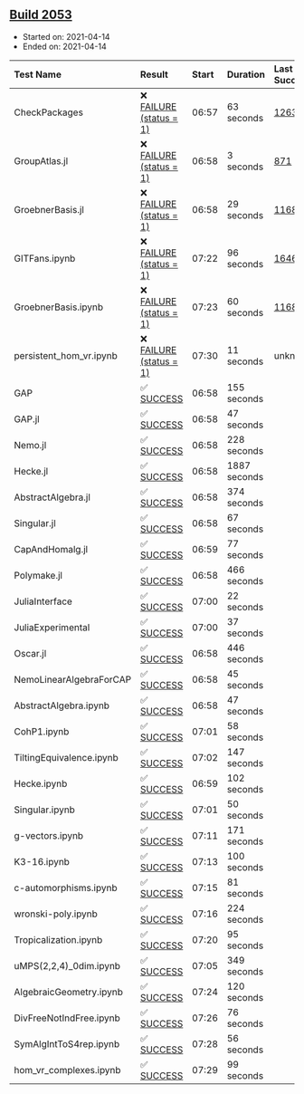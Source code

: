 ## [Build 2053](https://oscarci.mathematik.uni-kl.de/job/oscar-stable/2053/)

* Started on: 2021-04-14
* Ended on: 2021-04-14

| Test Name    | Result | Start | Duration | Last Success | First Failure |
|:-------------|:-------|:------|:---------|:-------------|:--------------|
| CheckPackages | ❌ [FAILURE (status = 1)](https://oscarci.mathematik.uni-kl.de/job/oscar-stable/2053/artifact/logs/build-2053/CheckPackages.log) | 06:57 | 63 seconds | [1263](https://oscarci.mathematik.uni-kl.de/job/oscar-stable/1263/) | [1264](https://oscarci.mathematik.uni-kl.de/job/oscar-stable/1264/) |
| GroupAtlas.jl | ❌ [FAILURE (status = 1)](https://oscarci.mathematik.uni-kl.de/job/oscar-stable/2053/artifact/logs/build-2053/GroupAtlas.jl.log) | 06:58 | 3 seconds | [871](https://oscarci.mathematik.uni-kl.de/job/oscar-stable/871/) | [872](https://oscarci.mathematik.uni-kl.de/job/oscar-stable/872/) |
| GroebnerBasis.jl | ❌ [FAILURE (status = 1)](https://oscarci.mathematik.uni-kl.de/job/oscar-stable/2053/artifact/logs/build-2053/GroebnerBasis.jl.log) | 06:58 | 29 seconds | [1168](https://oscarci.mathematik.uni-kl.de/job/oscar-stable/1168/) | [1169](https://oscarci.mathematik.uni-kl.de/job/oscar-stable/1169/) |
| GITFans.ipynb | ❌ [FAILURE (status = 1)](https://oscarci.mathematik.uni-kl.de/job/oscar-stable/2053/artifact/logs/build-2053/GITFans.ipynb.log) | 07:22 | 96 seconds | [1646](https://oscarci.mathematik.uni-kl.de/job/oscar-stable/1646/) | [1647](https://oscarci.mathematik.uni-kl.de/job/oscar-stable/1647/) |
| GroebnerBasis.ipynb | ❌ [FAILURE (status = 1)](https://oscarci.mathematik.uni-kl.de/job/oscar-stable/2053/artifact/logs/build-2053/GroebnerBasis.ipynb.log) | 07:23 | 60 seconds | [1168](https://oscarci.mathematik.uni-kl.de/job/oscar-stable/1168/) | [1169](https://oscarci.mathematik.uni-kl.de/job/oscar-stable/1169/) |
| persistent_hom_vr.ipynb | ❌ [FAILURE (status = 1)](https://oscarci.mathematik.uni-kl.de/job/oscar-stable/2053/artifact/logs/build-2053/persistent_hom_vr.ipynb.log) | 07:30 | 11 seconds | unknown | unknown |
| GAP | ✅ [SUCCESS](https://oscarci.mathematik.uni-kl.de/job/oscar-stable/2053/artifact/logs/build-2053/GAP.log) | 06:58 | 155 seconds |  |  |
| GAP.jl | ✅ [SUCCESS](https://oscarci.mathematik.uni-kl.de/job/oscar-stable/2053/artifact/logs/build-2053/GAP.jl.log) | 06:58 | 47 seconds |  |  |
| Nemo.jl | ✅ [SUCCESS](https://oscarci.mathematik.uni-kl.de/job/oscar-stable/2053/artifact/logs/build-2053/Nemo.jl.log) | 06:58 | 228 seconds |  |  |
| Hecke.jl | ✅ [SUCCESS](https://oscarci.mathematik.uni-kl.de/job/oscar-stable/2053/artifact/logs/build-2053/Hecke.jl.log) | 06:58 | 1887 seconds |  |  |
| AbstractAlgebra.jl | ✅ [SUCCESS](https://oscarci.mathematik.uni-kl.de/job/oscar-stable/2053/artifact/logs/build-2053/AbstractAlgebra.jl.log) | 06:58 | 374 seconds |  |  |
| Singular.jl | ✅ [SUCCESS](https://oscarci.mathematik.uni-kl.de/job/oscar-stable/2053/artifact/logs/build-2053/Singular.jl.log) | 06:58 | 67 seconds |  |  |
| CapAndHomalg.jl | ✅ [SUCCESS](https://oscarci.mathematik.uni-kl.de/job/oscar-stable/2053/artifact/logs/build-2053/CapAndHomalg.jl.log) | 06:59 | 77 seconds |  |  |
| Polymake.jl | ✅ [SUCCESS](https://oscarci.mathematik.uni-kl.de/job/oscar-stable/2053/artifact/logs/build-2053/Polymake.jl.log) | 06:58 | 466 seconds |  |  |
| JuliaInterface | ✅ [SUCCESS](https://oscarci.mathematik.uni-kl.de/job/oscar-stable/2053/artifact/logs/build-2053/JuliaInterface.log) | 07:00 | 22 seconds |  |  |
| JuliaExperimental | ✅ [SUCCESS](https://oscarci.mathematik.uni-kl.de/job/oscar-stable/2053/artifact/logs/build-2053/JuliaExperimental.log) | 07:00 | 37 seconds |  |  |
| Oscar.jl | ✅ [SUCCESS](https://oscarci.mathematik.uni-kl.de/job/oscar-stable/2053/artifact/logs/build-2053/Oscar.jl.log) | 06:58 | 446 seconds |  |  |
| NemoLinearAlgebraForCAP | ✅ [SUCCESS](https://oscarci.mathematik.uni-kl.de/job/oscar-stable/2053/artifact/logs/build-2053/NemoLinearAlgebraForCAP.log) | 06:58 | 45 seconds |  |  |
| AbstractAlgebra.ipynb | ✅ [SUCCESS](https://oscarci.mathematik.uni-kl.de/job/oscar-stable/2053/artifact/logs/build-2053/AbstractAlgebra.ipynb.log) | 06:58 | 47 seconds |  |  |
| CohP1.ipynb | ✅ [SUCCESS](https://oscarci.mathematik.uni-kl.de/job/oscar-stable/2053/artifact/logs/build-2053/CohP1.ipynb.log) | 07:01 | 58 seconds |  |  |
| TiltingEquivalence.ipynb | ✅ [SUCCESS](https://oscarci.mathematik.uni-kl.de/job/oscar-stable/2053/artifact/logs/build-2053/TiltingEquivalence.ipynb.log) | 07:02 | 147 seconds |  |  |
| Hecke.ipynb | ✅ [SUCCESS](https://oscarci.mathematik.uni-kl.de/job/oscar-stable/2053/artifact/logs/build-2053/Hecke.ipynb.log) | 06:59 | 102 seconds |  |  |
| Singular.ipynb | ✅ [SUCCESS](https://oscarci.mathematik.uni-kl.de/job/oscar-stable/2053/artifact/logs/build-2053/Singular.ipynb.log) | 07:01 | 50 seconds |  |  |
| g-vectors.ipynb | ✅ [SUCCESS](https://oscarci.mathematik.uni-kl.de/job/oscar-stable/2053/artifact/logs/build-2053/g-vectors.ipynb.log) | 07:11 | 171 seconds |  |  |
| K3-16.ipynb | ✅ [SUCCESS](https://oscarci.mathematik.uni-kl.de/job/oscar-stable/2053/artifact/logs/build-2053/K3-16.ipynb.log) | 07:13 | 100 seconds |  |  |
| c-automorphisms.ipynb | ✅ [SUCCESS](https://oscarci.mathematik.uni-kl.de/job/oscar-stable/2053/artifact/logs/build-2053/c-automorphisms.ipynb.log) | 07:15 | 81 seconds |  |  |
| wronski-poly.ipynb | ✅ [SUCCESS](https://oscarci.mathematik.uni-kl.de/job/oscar-stable/2053/artifact/logs/build-2053/wronski-poly.ipynb.log) | 07:16 | 224 seconds |  |  |
| Tropicalization.ipynb | ✅ [SUCCESS](https://oscarci.mathematik.uni-kl.de/job/oscar-stable/2053/artifact/logs/build-2053/Tropicalization.ipynb.log) | 07:20 | 95 seconds |  |  |
| uMPS(2,2,4)_0dim.ipynb | ✅ [SUCCESS](https://oscarci.mathematik.uni-kl.de/job/oscar-stable/2053/artifact/logs/build-2053/uMPS-2-2-4-_0dim.ipynb.log) | 07:05 | 349 seconds |  |  |
| AlgebraicGeometry.ipynb | ✅ [SUCCESS](https://oscarci.mathematik.uni-kl.de/job/oscar-stable/2053/artifact/logs/build-2053/AlgebraicGeometry.ipynb.log) | 07:24 | 120 seconds |  |  |
| DivFreeNotIndFree.ipynb | ✅ [SUCCESS](https://oscarci.mathematik.uni-kl.de/job/oscar-stable/2053/artifact/logs/build-2053/DivFreeNotIndFree.ipynb.log) | 07:26 | 76 seconds |  |  |
| SymAlgIntToS4rep.ipynb | ✅ [SUCCESS](https://oscarci.mathematik.uni-kl.de/job/oscar-stable/2053/artifact/logs/build-2053/SymAlgIntToS4rep.ipynb.log) | 07:28 | 56 seconds |  |  |
| hom_vr_complexes.ipynb | ✅ [SUCCESS](https://oscarci.mathematik.uni-kl.de/job/oscar-stable/2053/artifact/logs/build-2053/hom_vr_complexes.ipynb.log) | 07:29 | 99 seconds |  |  |
